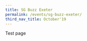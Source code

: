 ```yaml
---
title: SG Buzz Exeter
permalink: /events/sg-buzz-exeter/
third_nav_title: October'19
---
```


Test page
